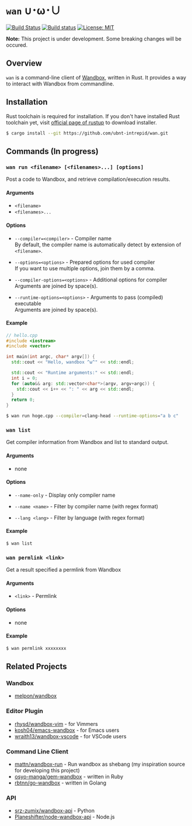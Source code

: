 # `wan` ∪･ω･∪
[![Build Status](https://travis-ci.org/ubnt-intrepid/wan.svg?branch=master)](https://travis-ci.org/ubnt-intrepid/wan)
[![Build status](https://ci.appveyor.com/api/projects/status/gn6e5m7plo81fjjl/branch/master?svg=true)](https://ci.appveyor.com/project/ubnt-intrepid/wan/branch/master)
[![License: MIT](https://img.shields.io/badge/License-MIT-yellow.svg)](https://opensource.org/licenses/MIT)

__Note:__ This project is under development. Some breaking changes will be occured.

## Overview
`wan` is a command-line client of [Wandbox](http://melpon.org/wandbox), written in Rust.
It provides a way to interact with Wandbox from commandline.

## Installation
Rust toolchain is required for installation.
If you don't have installed Rust toolchain yet, visit [official page of rustup](https://www.rustup.rs/) to download installer.

```sh
$ cargo install --git https://github.com/ubnt-intrepid/wan.git
```


## Commands (In progress)

### `wan run <filename> [<filenames>...] [options]`  
Post a code to Wandbox, and retrieve compilation/execution results.  

#### Arguments
- `<filename>`
- `<filenames>...`

#### Options
* `--compiler=<compiler>` - Compiler name  
  By default, the compiler name is automatically detect by extension of `<filename>`.

* `--options=<options>` - Prepared options for used compiler  
  If you want to use multiple options, join them by a comma.

* `--compiler-options=<options>` - Additional options for compiler  
  Arguments are joined by space(s).

* `--runtime-options=<options>`  - Arguments to pass (compiled) executable  
  Arguments are joined by space(s).

#### Example
```cpp
// hello.cpp
#include <iostream>
#include <vector>

int main(int argc, char* argv[]) {
  std::cout << "Hello, wandbox ^ω^" << std::endl;

  std::cout << "Runtime arguments:" << std::endl;
  int i = 0;
  for (auto&& arg: std::vector<char*>(argv, argv+argc)) {
    std::cout << i++ << ": " << arg << std::endl;
  }
  return 0;
}
```

```sh
$ wan run hoge.cpp --compiler=clang-head --runtime-options="a b c"
```

### `wan list`
Get compiler information from Wandbox and list to standard output.

#### Arguments
- none

#### Options
* `--name-only` - Display only compiler name

* `--name <name>` - Filter by compiler name (with regex format)

* `--lang <lang>` - Filter by language (with regex format)

#### Example
```sh
$ wan list
```

### `wan permlink <link>`  
Get a result specified a permlink from Wandbox

#### Arguments
* `<link>` - Permlink

#### Options
* none

#### Example
```sh
$ wan permlink xxxxxxxx
```

## Related Projects
### Wandbox
- [melpon/wandbox](https://github.com/melpon/wandbox)

### Editor Plugin
- [rhysd/wandbox-vim](https://github.com/rhysd/wandbox-vim)
  \- for Vimmers
- [kosh04/emacs-wandbox](https://github.com/kosh04/emacs-wandbox)
  \- for Emacs users
- [wraith13/wandbox-vscode](https://github.com/wraith13/wandbox-vscode)
  \- for VSCode users

### Command Line Client
- [mattn/wandbox-run](https://github.com/mattn/wandbox-run)
  \- Run wandbox as shebang (my inspiration source for developing this project)
- [osyo-manga/gem-wandbox](https://github.com/osyo-manga/gem-wandbox)
  \- written in Ruby
- [rbtnn/go-wandbox](https://github.com/rbtnn/go-wandbox)
  \- written in Golang

### API
- [srz-zumix/wandbox-api](https://github.com/srz-zumix/wandbox-api)
  \- Python
- [Planeshifter/node-wandbox-api](https://github.com/Planeshifter/node-wandbox-api)
  \- Node.js
